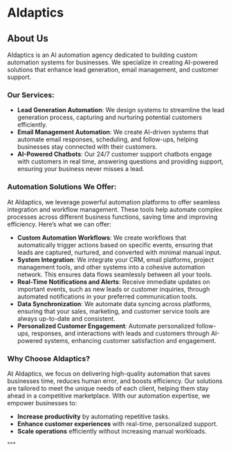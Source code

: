 # AIdaptics

## About Us
AIdaptics is an AI automation agency dedicated to building custom automation systems for businesses. We specialize in creating AI-powered solutions that enhance lead generation, email management, and customer support.

### Our Services:
- **Lead Generation Automation**: We design systems to streamline the lead generation process, capturing and nurturing potential customers efficiently.
- **Email Management Automation**: We create AI-driven systems that automate email responses, scheduling, and follow-ups, helping businesses stay connected with their customers.
- **AI-Powered Chatbots**: Our 24/7 customer support chatbots engage with customers in real time, answering questions and providing support, ensuring your business never misses a lead.

### Automation Solutions We Offer:
At AIdaptics, we leverage powerful automation platforms to offer seamless integration and workflow management. These tools help automate complex processes across different business functions, saving time and improving efficiency. Here’s what we can offer:

- **Custom Automation Workflows**: We create workflows that automatically trigger actions based on specific events, ensuring that leads are captured, nurtured, and converted with minimal manual input.
- **System Integration**: We integrate your CRM, email platforms, project management tools, and other systems into a cohesive automation network. This ensures data flows seamlessly between all your tools.
- **Real-Time Notifications and Alerts**: Receive immediate updates on important events, such as new leads or customer inquiries, through automated notifications in your preferred communication tools.
- **Data Synchronization**: We automate data syncing across platforms, ensuring that your sales, marketing, and customer service tools are always up-to-date and consistent.
- **Personalized Customer Engagement**: Automate personalized follow-ups, responses, and interactions with leads and customers through AI-powered systems, enhancing customer satisfaction and engagement.

### Why Choose AIdaptics?
At AIdaptics, we focus on delivering high-quality automation that saves businesses time, reduces human error, and boosts efficiency. Our solutions are tailored to meet the unique needs of each client, helping them stay ahead in a competitive marketplace. With our automation expertise, we empower businesses to:
- **Increase productivity** by automating repetitive tasks.
- **Enhance customer experiences** with real-time, personalized support.
- **Scale operations** efficiently without increasing manual workloads.

"""
